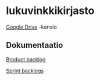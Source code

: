 # lukuvinkkikirjasto

[Google Drive](https://drive.google.com/open?id=11m9Bp5TtHezIU4JiUWpIKRGA1es3xSzW) -kansio

## Dokumentaatio

[Broduct backlog](https://github.com/lauripalonen/lukuvinkkikirjasto/blob/master/documentation/product_backlog.md)

[Sprint backlogs](https://docs.google.com/spreadsheets/d/11KAIe0QhRNov_tW5voyq-2GYSEpaymTBXAMnGlPEDLc/edit#gid=0)
